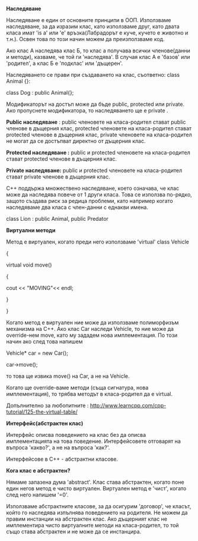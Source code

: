**Наследяване**

Наследяване е един от основните принципи в ООП. Използваме наследяване, за да изразим клас, като използваме друг, като двата класа имат 'is a' или 'е' връзка(Лабрадорът е куче, кучето е животно и т.н.). Освен това по този начин можем да преизползваме код.

Ако клас А наследява клас Б, то клас а получава всички членове(данни и методи), казваме, че той ги 'наследява'. В случая клас А  е 'базов' или 'родител', а клас Б е 'подклас' или 'дъщерен'.



Наследяването се прави при създаването на клас, съответно:
class Animal {}:

class Dog : public Animal{};

Модификаторът на достъп може да бъде public, protected или private. Ако пропуснете модификатора, то наследяването ще е private .



**Public наследяване** : public членовете на класа-родител стават public членове в дъщерния клас, protected членовете на класа-родител стават protected членове в дъщерния клас, private членовете на класа-родител  не могат да се достъпват директно от дъщерния клас.



**Protected наследяване :** public и protected членовете на класа-родител стават protected членове в дъщерния клас.



**Private наследяване:** public и protected членовете на класа-родител стават private членове в дъщерния клас.

C++ поддържа множествено наследяване, което означава, че клас може да наследява повече от 1 други класа. Това се използва по-рядко, защото създава риск за редица проблеми, като например когато наследяваме  два класа с член-данни с еднакви имена.

class Lion : public Animal, public Predator

**Виртуални методи**

Метод е виртуален, когато преди него използваме 'virtual'
class Vehicle

{

virtual void move()

{

cout << "MOVING"<< endl;

}

}


Когато метод е виртуален ние може да използваме полиморфизъм механизма на С++. Ако клас Car наследи Vehicle, то ние може да override-нем move, като му зададем нова имплементация. По този начин ако след това напишем

Vehicle* car = new Car();

car->move();

то това ще извика move() на Car, а не на Vehicle.

Когато ще override-ваме методи (съща сигнатура, нова имплементация), то трябва методът в класа-родител да е  virtual.

Допълнително за любопитните : http://www.learncpp.com/cpp-tutorial/125-the-virtual-table/


**Интерфейс(абстрактен клас)**

Интерфейс описва поведението на клас без да описва имплементацията на това поведение. Интерфейсовете отговарят на въпроса 'какво?', а не на въпроса 'как?'.



Интерфейсове в С++ - абстрактни класове.  

**Кога клас е абстрактен?**

 Нямаме запазена дума 'abstract'. Клас става абстрактен, когато поне един негов метод е чисто виртуален. Виртуален метод е 'чист', когато след него напишем '=0'.



Използваме абстрактните класове, за да осигурим 'договор', че класът, който го наследява изпълнява поведението на родителя. Не можем да правим инстанции на абстрактен клас. Ако дъщерният клас не имплементира чисто виртуалните методи на класа-родител, то той също става абстрактен и не може да се инстанцира.
